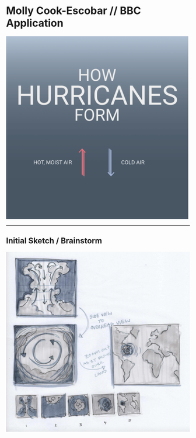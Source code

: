 # Molly Cook-Escobar // BBC Application

<!-- <img style="width:300px" src="hurricane.gif" alt="description of gif" /> 
 -->
<img style="width:500px; margin: 0 auto" src="hurricane_3.gif" alt="hurricane gif" /> 

<hr>

<h2>Initial Sketch / Brainstorm</h2>

<img style="width:800px; margin: 0 auto" src="hurricane_sketch.png" alt="hurricane sketch" /> 
